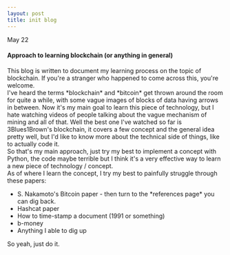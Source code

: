 ```yaml
---
layout: post
title: init blog
---
```


May 22
<h4>Approach to learning blockchain (or anything in general)</h4>
This blog is written to document my learning process on the topic of blockchain. If you're a stranger who happened to come across this, you're welcome.<br>
I've heard the terms *blockchain* and *bitcoin* get thrown around the room for quite a while, with some vague images of blocks of data having arrows in between. Now it's my main goal to learn this piece of technology, but I hate watching videos of people talking about the vague mechanism of mining and all of that. Well the best one I've watched so far is 3Blues1Brown's blockchain, it covers a few concept and the general idea pretty well, but I'd like to know more about the technical side of things, like to actually code it.<br>
So that's my main approach, just try my best to implement a concept with Python, the code maybe terrible but I think it's a very effective way to learn a new piece of technology / concept.<br>
As of where I learn the concept, I try my best to painfully struggle through these papers:
<ul>
    <li>S. Nakamoto's Bitcoin paper - then turn to the *references page* you can dig back.</li>
    <li>Hashcat paper</li>
    <li>How to time-stamp a document (1991 or something)</li>
    <li>b-money</li>
    <li>Anything I able to dig up</li>
</ul>

So yeah, just do it. <br>
